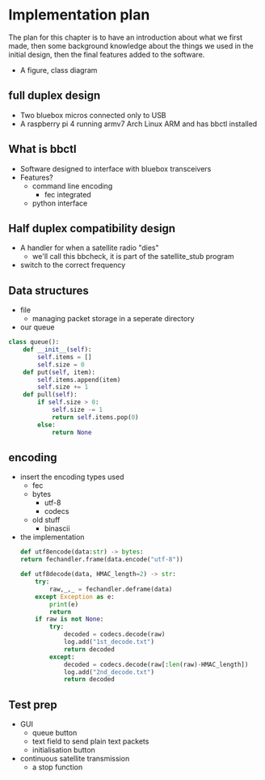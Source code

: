 # Implementation plan
The plan for this chapter is to have an introduction about what we first made, then some background knowledge about the things we used in the initial design, then the final features added to the software.

-   A figure, class diagram
## full duplex design
-   Two bluebox micros connected only to USB
-   A raspberry pi 4 running armv7 Arch Linux ARM and has bbctl installed
## What is bbctl
-   Software designed to interface with bluebox transceivers
-   Features?
    -   command line encoding
        -   fec integrated
    -   python interface
## Half duplex compatibility design
-   A handler for when a satellite radio "dies"
    -   we'll call this bbcheck, it is part of the satellite_stub program
-   switch to the correct frequency
## Data structures
-   file
    -   managing packet storage in a seperate directory
-   our queue
```python
class queue():
    def __init__(self):
        self.items = []
        self.size = 0
    def put(self, item):
        self.items.append(item)
        self.size += 1
    def pull(self):
        if self.size > 0:
            self.size -= 1
            return self.items.pop(0)
        else: 
            return None
```
## encoding
-   insert the encoding types used
    -   fec
    -   bytes
        -   utf-8
        -   codecs
    -   old stuff
        -   binascii
-   the implementation
    ```python
    def utf8encode(data:str) -> bytes:
    return fechandler.frame(data.encode("utf-8"))

    def utf8decode(data, HMAC_length=2) -> str:
        try: 
            raw,_,_ = fechandler.deframe(data)
        except Exception as e:
            print(e)
            return
        if raw is not None:
            try:
                decoded = codecs.decode(raw)
                log.add("1st_decode.txt") 
                return decoded
            except:
                decoded = codecs.decode(raw[:len(raw)-HMAC_length])
                log.add("2nd_decode.txt")
                return decoded
    ```
## Test prep
-   GUI
    -   queue button
    -   text field to send plain text packets
    -   initialisation button
-   continuous satellite transmission
    -   a stop function
